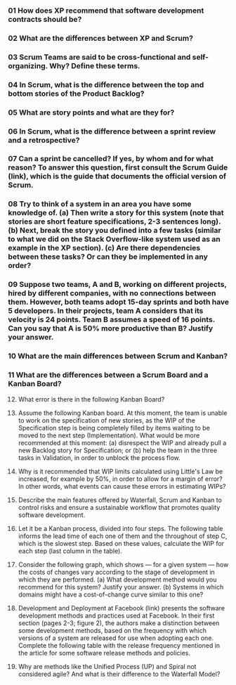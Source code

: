 ### 01 How does XP recommend that software development contracts should be?

### 02 What are the differences between XP and Scrum?

### 03 Scrum Teams are said to be cross-functional and self-organizing. Why? Define these terms.

### 04 In Scrum, what is the difference between the top and bottom stories of the Product Backlog?

### 05 What are story points and what are they for?

### 06 In Scrum, what is the difference between a sprint review and a retrospective?

### 07 Can a sprint be cancelled? If yes, by whom and for what reason? To answer this question, first consult the Scrum Guide (link), which is the guide that documents the official version of Scrum.

### 08 Try to think of a system in an area you have some knowledge of. (a) Then write a story for this system (note that stories are short feature specifications, 2-3 sentences long). (b) Next, break the story you defined into a few tasks (similar to what we did on the Stack Overflow-like system used as an example in the XP section). (c) Are there dependencies between these tasks? Or can they be implemented in any order?

### 09 Suppose two teams, A and B, working on different projects, hired by different companies, with no connections between them. However, both teams adopt 15-day sprints and both have 5 developers. In their projects, team A considers that its velocity is 24 points. Team B assumes a speed of 16 points. Can you say that A is 50% more productive than B? Justify your answer.

### 10 What are the main differences between Scrum and Kanban?

### 11 What are the differences between a Scrum Board and a Kanban Board?

12. What error is there in the following Kanban Board?

13. Assume the following Kanban board. At this moment, the team is unable to work on the specification of new stories, as the WIP of the Specification step is being completely filled by items waiting to be moved to the next step (Implementation). What would be more recommended at this moment: (a) disrespect the WIP and already pull a new Backlog story for Specification; or (b) help the team in the three tasks in Validation, in order to unblock the process flow.

14. Why is it recommended that WIP limits calculated using Little's Law be increased, for example by 50%, in order to allow for a margin of error? In other words, what events can cause these errors in estimating WIPs?

15. Describe the main features offered by Waterfall, Scrum and Kanban to control risks and ensure a sustainable workflow that promotes quality software development.

16. Let it be a Kanban process, divided into four steps. The following table informs the lead time of each one of them and the throughout of step C, which is the slowest step. Based on these values, calculate the WIP for each step (last column in the table).

17. Consider the following graph, which shows — for a given system — how the costs of changes vary according to the stage of development in which they are performed. (a) What development method would you recommend for this system? Justify your answer. (b) Systems in which domains might have a cost-of-change curve similar to this one?

18. Development and Deployment at Facebook (link) presents the software development methods and practices used at Facebook. In their first section (pages 2-3; figure 2), the authors make a distinction between some development methods, based on the frequency with which versions of a system are released for use when adopting each one. Complete the following table with the release frequency mentioned in the article for some software release methods and policies.

19. Why are methods like the Unified Process (UP) and Spiral not considered agile? And what is their difference to the Waterfall Model?
